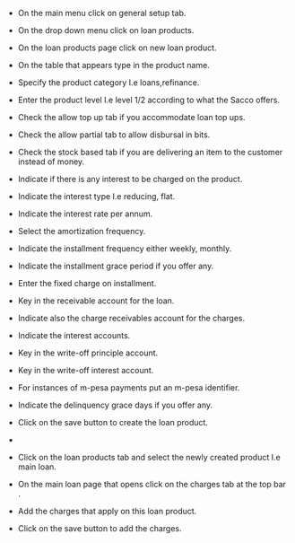 - On the main menu click on general setup tab.
- On the drop down menu click on loan products.
- On the loan products page click on new loan product.
- On the table that appears type in the product name.
- Specify the product category I.e loans,refinance.
- Enter the product level I.e level 1/2 according to what the Sacco offers.
- Check the allow top up tab if you accommodate loan top ups.
- Check the allow partial tab to allow disbursal in bits.
- Check the stock based tab if you are delivering an item to the customer instead of money.
- Indicate if there is any interest to be charged on the product.
- Indicate the interest type I.e reducing, flat.
- Indicate the interest rate per annum.
- Select the amortization frequency.
- Indicate the installment frequency either weekly, monthly.
- Indicate the installment grace period if you offer any.
- Enter the fixed charge on installment.
- Key in the receivable account for the loan.
- Indicate also the charge receivables account for the charges.
- Indicate the interest accounts.
- Key in the write-off principle account.
- Key in the write-off interest account.
- For instances of m-pesa payments put an m-pesa identifier.
- Indicate the delinquency grace days if you offer any.
- Click on the save button to create the loan product. 
- 

- Click on the loan products tab and select the newly created product I.e main loan.
- On the main loan page that opens click on the charges tab at the top bar .
- Add the charges that apply on this loan product.
- Click on the save button to add the charges.

